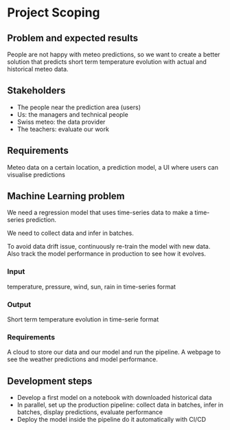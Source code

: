 # Project Scoping

## Problem and expected results

People are not happy with meteo predictions, so we want to create a better solution that predicts short term temperature evolution with actual and historical meteo data.

## Stakeholders

- The people near the prediction area (users)
- Us: the managers and technical people
- Swiss meteo: the data provider
- The teachers: evaluate our work

## Requirements

Meteo data on a certain location, a prediction model, a UI where users can visualise predictions

## Machine Learning problem

We need a regression model that uses time-series data to make a time-series prediction.

We need to collect data and infer in batches.

To avoid data drift issue, continuously re-train the model with new data. Also track the model performance in production to see how it evolves.

### Input

temperature, pressure, wind, sun, rain in time-series format

### Output

Short term temperature evolution in time-serie format

### Requirements

A cloud to store our data and our model and run the pipeline.
A webpage to see the weather predictions and model performance.

## Development steps

- Develop a first model on a notebook with downloaded historical data
- In parallel, set up the production pipeline: collect data in batches, infer in batches, display predictions, evaluate performance
- Deploy the model inside the pipeline do it automatically with CI/CD


